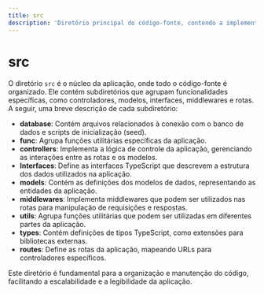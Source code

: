 ```yaml
---
title: src
description: 'Diretório principal do código-fonte, contendo a implementação da aplicação.'
---
```


# src

O diretório `src` é o núcleo da aplicação, onde todo o código-fonte é organizado. Ele contém subdiretórios que agrupam funcionalidades específicas, como controladores, modelos, interfaces, middlewares e rotas. A seguir, uma breve descrição de cada subdiretório:

- **database**: Contém arquivos relacionados à conexão com o banco de dados e scripts de inicialização (seed).
- **func**: Agrupa funções utilitárias específicas da aplicação.
- **controllers**: Implementa a lógica de controle da aplicação, gerenciando as interações entre as rotas e os modelos.
- **Interfaces**: Define as interfaces TypeScript que descrevem a estrutura dos dados utilizados na aplicação.
- **models**: Contém as definições dos modelos de dados, representando as entidades da aplicação.
- **middlewares**: Implementa middlewares que podem ser utilizados nas rotas para manipulação de requisições e respostas.
- **utils**: Agrupa funções utilitárias que podem ser utilizadas em diferentes partes da aplicação.
- **types**: Contém definições de tipos TypeScript, como extensões para bibliotecas externas.
- **routes**: Define as rotas da aplicação, mapeando URLs para controladores específicos.

Este diretório é fundamental para a organização e manutenção do código, facilitando a escalabilidade e a legibilidade da aplicação.